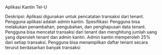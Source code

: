 Aplikasi Kantin Tel-U

Deskripsi: Aplikasi digunakan untuk pencatatan transaksi dari tenant. Pengguna aplikasi adalah admin kantin.
Spesifikasi:
Pengguna bisa melakukan penambahan, pengubahan, dan penghapusan data tenant. 
Pengguna bisa mencatat transaksi dari tenant dan menghitung jumlah uang yang diperoleh tenant dan admin kantin. Admin kantin memperoleh 25% dari setiap transaksi.
Pengguna bisa menampilkan daftar tenant secara terurut berdasarkan banyak transaksi
